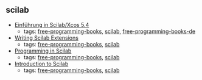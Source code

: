 scilab 
---
* [Einführung in Scilab/Xcos 5.4](http://www.buech-gifhorn.de/scilab/Einfuehrung.pdf)
    * tags: [free-programming-books](../tags/free-programming-books.md), [scilab](../tags/scilab.md), [free-programming-books-de](../tags/free-programming-books-de.md)
* [Writing Scilab Extensions](http://forge.scilab.org/index.php/p/docsciextensions/downloads/)
    * tags: [free-programming-books](../tags/free-programming-books.md), [scilab](../tags/scilab.md)
* [Programming in Scilab](http://forge.scilab.org/index.php/p/docprogscilab/downloads/)
    * tags: [free-programming-books](../tags/free-programming-books.md), [scilab](../tags/scilab.md)
* [Introduction to Scilab](http://forge.scilab.org/index.php/p/docintrotoscilab/downloads/)
    * tags: [free-programming-books](../tags/free-programming-books.md), [scilab](../tags/scilab.md)

